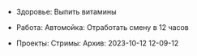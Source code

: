 - Здоровье: Выпить витамины

+ Работа: Автомойка: Отработать смену в 12 часов
- Проекты: Стримы: Архив: 2023-10-12 12-09-12